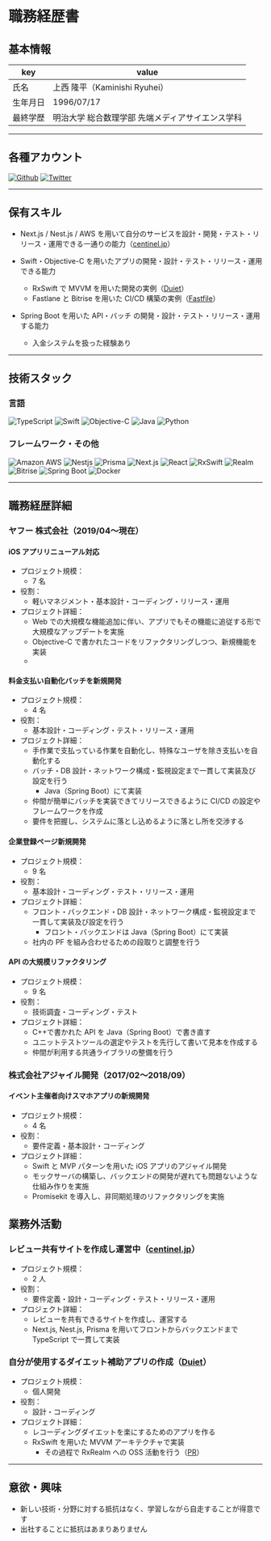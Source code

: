 # 職務経歴書

## 基本情報

| key      | value                                            |
| -------- | ------------------------------------------------ |
| 氏名     | 上西 隆平（Kaminishi Ryuhei）                    |
| 生年月日 | 1996/07/17                                       |
| 最終学歴 | 明治大学 総合数理学部 先端メディアサイエンス学科 |

---

## 各種アカウント

<p>
<a href="https://github.com/catelina777" target="_blank"><img alt="Github" src="https://img.shields.io/badge/catelina777-%2312100E.svg?&style=flat-square&logo=Github&logoColor=white" /></a>
<a href="https://twitter.com/catelina777" target="_blank"><img alt="Twitter" src="https://img.shields.io/badge/@catelina777-%231DA1F2.svg?&style=flat-square&logo=twitter&logoColor=white" /></a>
</p>

---

## 保有スキル

- Next.js / Nest.js / AWS を用いて自分のサービスを設計・開発・テスト・リリース・運用できる一通りの能力（[centinel.jp](https://centinel.jp/)）
- Swift・Objective-C を用いたアプリの開発・設計・テスト・リリース・運用できる能力

  - RxSwift で MVVM を用いた開発の実例（[Duiet](https://github.com/catelina777/Duiet-iOS)）
  - Fastlane と Bitrise を用いた CI/CD 構築の実例（[Fastfile](https://github.com/catelina777/Duiet-iOS/blob/master/fastlane/Fastfile)）

- Spring Boot を用いた API・バッチ の開発・設計・テスト・リリース・運用する能力
  - 入金システムを扱った経験あり

---

## 技術スタック

### 言語

<p>
  <img alt="TypeScript" src="https://img.shields.io/badge/TypeScript-007ACC?style=flat-square&logo=typescript&logoColor=white" />
  <img alt="Swift" src="https://img.shields.io/badge/Swift-CC342D?style=flat-square&logo=swift&logoColor=white" />
  <img alt="Objective-C" src="https://img.shields.io/badge/Objective C-000000?style=flat-square&logo=apple&logoColor=white" />
  <img alt="Java" src="https://img.shields.io/badge/Java-007396?style=flat-square&logo=Java&logoColor=white" />
  <img alt="Python" src="https://img.shields.io/badge/Python-3776AB?style=flat-square&logo=Python&logoColor=white" />
</p>

### フレームワーク・その他

<p>
  <img alt="Amazon AWS" src="https://img.shields.io/badge/Amazon AWS-232F3E?style=flat-square&logo=Amazon AWS&logoColor=white" />
  <img alt="Nestjs" src="https://img.shields.io/badge/Nestjs-E0234E?style=flat-square&logo=Nestjs&logoColor=white" />
  <img alt="Prisma" src="https://img.shields.io/badge/Prisma-2D3748?style=flat-square&logo=Prisma&logoColor=white" />
  <img alt="Next.js" src="https://img.shields.io/badge/Next.js-000000?style=flat-square&logo=Next.js&logoColor=white" />
  <img alt="React" src="https://img.shields.io/badge/React-61DAFB?style=flat-square&logo=React&logoColor=white" />
  <img alt="RxSwift" src="https://img.shields.io/badge/RxSwift-B7178C?style=flat-square&logo=ReactiveX&logoColor=white" />
  <img alt="Realm" src="https://img.shields.io/badge/Realm-39477F?style=flat-square&logo=Realm&logoColor=white" />
  <img alt="Bitrise" src="https://img.shields.io/badge/Bitrise-683D87?style=flat-square&logo=Bitrise&logoColor=white" />
  <img alt="Spring Boot" src="https://img.shields.io/badge/Spring Boot-6DB33F?style=flat-square&logo=Spring Boot&logoColor=white" />
  <img alt="Docker" src="https://img.shields.io/badge/Docker-2496ED?style=flat-square&logo=Docker&logoColor=white" />
</p>

---

## 職務経歴詳細

### ヤフー 株式会社（2019/04〜現在）

#### iOS アプリリニューアル対応

- プロジェクト規模：
  - 7 名
- 役割：
  - 軽いマネジメント・基本設計・コーディング・リリース・運用
- プロジェクト詳細：
  - Web での大規模な機能追加に伴い、アプリでもその機能に追従する形で大規模なアップデートを実施
  - Objective-C で書かれたコードをリファクタリングしつつ、新規機能を実装
  -

#### 料金支払い自動化バッチを新規開発

- プロジェクト規模：
  - 4 名
- 役割：
  - 基本設計・コーディング・テスト・リリース・運用
- プロジェクト詳細：
  - 手作業で支払っている作業を自動化し、特殊なユーザを除き支払いを自動化する
  - バッチ・DB 設計・ネットワーク構成・監視設定まで一貫して実装及び設定を行う
    - Java（Spring Boot）にて実装
  - 仲間が簡単にバッチを実装できてリリースできるように CI/CD の設定やフレームワークを作成
  - 要件を把握し、システムに落とし込めるように落とし所を交渉する

#### 企業登録ページ新規開発

- プロジェクト規模：
  - 9 名
- 役割：
  - 基本設計・コーディング・テスト・リリース・運用
- プロジェクト詳細：
  - フロント・バックエンド・DB 設計・ネットワーク構成・監視設定まで一貫して実装及び設定を行う
    - フロント・バックエンドは Java（Spring Boot）にて実装
  - 社内の PF を組み合わせるための段取りと調整を行う

#### API の大規模リファクタリング

- プロジェクト規模：
  - 9 名
- 役割：
  - 技術調査・コーディング・テスト
- プロジェクト詳細：
  - C++で書かれた API を Java（Spring Boot）で書き直す
  - ユニットテストツールの選定やテストを先行して書いて見本を作成する
  - 仲間が利用する共通ライブラリの整備を行う

### 株式会社アジャイル開発（2017/02〜2018/09）

#### イベント主催者向けスマホアプリの新規開発

- プロジェクト規模：
  - 4 名
- 役割：
  - 要件定義・基本設計・コーディング
- プロジェクト詳細：
  - Swift と MVP パターンを用いた iOS アプリのアジャイル開発
  - モックサーバの構築し、バックエンドの開発が遅れても問題ないような仕組み作りを実施
  - Promisekit を導入し、非同期処理のリファクタリングを実施

## 業務外活動

### レビュー共有サイトを作成し運営中（[centinel.jp](https://centinel.jp/)）

- プロジェクト規模：
  - 2 人
- 役割：
  - 要件定義・設計・コーディング・テスト・リリース・運用
- プロジェクト詳細：
  - レビューを共有できるサイトを作成し、運営する
  - Next.js, Nest.js, Prisma を用いてフロントからバックエンドまで TypeScript で一貫して実装

### 自分が使用するダイエット補助アプリの作成（[Duiet](https://github.com/catelina777/Duiet-iOS)）

- プロジェクト規模：
  - 個人開発
- 役割：
  - 設計・コーディング
- プロジェクト詳細：
  - レコーディングダイエットを楽にするためのアプリを作る
  - RxSwift を用いた MVVM アーキテクチャで実装
    - その過程で RxRealm への OSS 活動を行う（[PR](https://github.com/RxSwiftCommunity/RxRealm/pull/136/files)）

---

## 意欲・興味

- 新しい技術・分野に対する抵抗はなく、学習しながら自走することが得意です
- 出社することに抵抗はあまりありません
